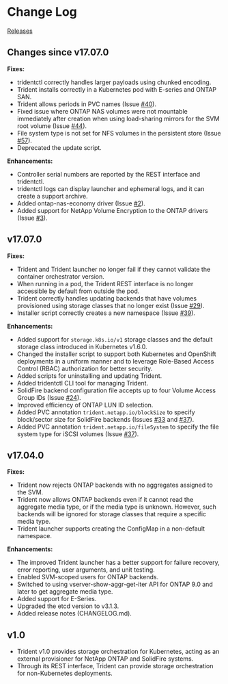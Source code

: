 # Change Log

[Releases](https://github.com/NetApp/trident/releases)

## Changes since v17.07.0

**Fixes:**
- tridentctl correctly handles larger payloads using chunked encoding.
- Trident installs correctly in a Kubernetes pod with E-series and ONTAP SAN.
- Trident allows periods in PVC names (Issue 
[#40](https://github.com/NetApp/trident/issues/40)).
- Fixed issue where ONTAP NAS volumes were not mountable immediately
  after creation when using load-sharing mirrors for the SVM root
  volume (Issue [#44](https://github.com/NetApp/trident/issues/44)).
- File system type is not set for NFS volumes in the persistent store (Issue
[#57](https://github.com/NetApp/trident/issues/57)).
- Deprecated the update script.

**Enhancements:**
- Controller serial numbers are reported by the REST interface and tridentctl.
- tridentctl logs can display launcher and ephemeral logs, and it can create a
  support archive.
- Added ontap-nas-economy driver (Issue 
[#2](https://github.com/NetApp/trident/issues/2)).
- Added support for NetApp Volume Encryption to the ONTAP drivers (Issue 
[#3](https://github.com/NetApp/trident/issues/3)).

## v17.07.0

**Fixes:**
- Trident and Trident launcher no longer fail if they cannot validate the
container orchestrator version.
- When running in a pod, the Trident REST interface is no longer accessible
by default from outside the pod.
- Trident correctly handles updating backends that have volumes provisioned
using storage classes that no longer exist (Issue 
[#29](https://github.com/NetApp/trident/issues/29)).
- Installer script correctly creates a new namespace (Issue 
[#39](https://github.com/NetApp/trident/issues/39)).

**Enhancements:**
- Added support for `storage.k8s.io/v1` storage classes and the default storage
class introduced in Kubernetes v1.6.0.
- Changed the installer script to support both Kubernetes and OpenShift
deployments in a uniform manner and to leverage Role-Based Access Control
(RBAC) authorization for better security.
- Added scripts for uninstalling and updating Trident.
- Added tridentctl CLI tool for managing Trident.
- SolidFire backend configuration file accepts up to four Volume Access Group
IDs (Issue [#24](https://github.com/NetApp/trident/issues/24)).
- Improved efficiency of ONTAP LUN ID selection.
- Added PVC annotation `trident.netapp.io/blockSize` to specify block/sector
size for SolidFire backends (Issues [#33](https://github.com/NetApp/trident/issues/33)
and [#37](https://github.com/NetApp/trident/issues/37)).
- Added PVC annotation `trident.netapp.io/fileSystem` to specify the file
system type for iSCSI volumes (Issue [#37](https://github.com/NetApp/trident/issues/37)).


## v17.04.0

**Fixes:**

- Trident now rejects ONTAP backends with no aggregates assigned to the SVM.
- Trident now allows ONTAP backends even if it cannot read the aggregate media type,
or if the media type is unknown. However, such backends will be ignored for storage
classes that require a specific media type.
- Trident launcher supports creating the ConfigMap in a non-default namespace.

**Enhancements:**

- The improved Trident launcher has a better support for failure recovery, error
reporting, user arguments, and unit testing.
- Enabled SVM-scoped users for ONTAP backends.
- Switched to using vserver-show-aggr-get-iter API for ONTAP 9.0 and later to get
aggregate media type.
- Added support for E-Series.
- Upgraded the etcd version to v3.1.3.
- Added release notes (CHANGELOG.md).

## v1.0

- Trident v1.0 provides storage orchestration for Kubernetes, acting as an
external provisioner for NetApp ONTAP and SolidFire systems.
- Through its REST interface, Trident can provide storage orchestration for
non-Kubernetes deployments.
